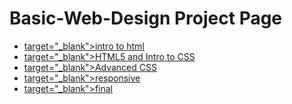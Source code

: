 # Basic-Web-Design Project Page
<ul>
<li><a href="intro-to-html/index.html"> target="_blank">intro to html </a></li>
<li><a href="HTML5_Intro_to_css/index.html"> target="_blank">HTML5 and Intro to CSS</a></li>
<li><a href="adv_css/index.html"> target="_blank">Advanced CSS</a></li>
<li><a href="responsive/index.html"> target="_blank">responsive</a></li>
<li><a href="final/index.html"> target="_blank">final</a></li>



<ul>



 

